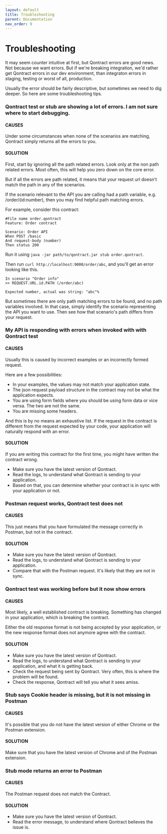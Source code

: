 ```yaml
---
layout: default
title: Troubleshooting
parent: Documentation
nav_order: 9
---
```

Troubleshooting
===============

It may seem counter intuitive at first, but Qontract errors are good news. Not because we want errors. But if we're breaking integration, we'd rather get Qontract errors in our dev environment, than integraton errors in staging, testing or worst of all, production.

Usually the error should be fairly descriptive, but sometimes we need to dig deeper. So here are some troubleshooting tips.

### Qontract test or stub are showing a lot of errors. I am not sure where to start debugging.

#### CAUSES
Under some circumstances when none of the scenarios are matching, Qontract simply returns all the errors to you.

#### SOLUTION

First, start by ignoring all the path related errors. Look only at the non path related errors. Most often, this will help you zero down on the core error.

But if all the errors are path related, it means that your request url doesn't match the path in any of the scenarios.

If the scenario relevant to the API you are calling had a path variable, e.g. /order/(id:number), then you may find helpful path matching errors.

For example, consider this contract:

```gherkin
#File name order.qontract
Feature: Order contract

Scenario: Order API
When POST /basic
And request-body (number)
Then status 200
```

Run it using `java -jar path/to/qontract.jar stub order.qontract`.

Then run `curl http://localhost:9000/order/abc`, and you'll get an error looking like this.

```
In scenario "Order info"
>> REQUEST.URL.id.PATH (/order/abc)

Expected number, actual was string: "abc"%
```

But sometimes there are only path matching errors to be found, and no path variables involved. In that case, simply identify the scenario representing the API you want to use. Then see how that scenario's path differs from your request.

### My API is responding with errors when invoked with with Qontract test

#### CAUSES

Usually this is caused by incorrect examples or an incorrectly formed request.

Here are a few possibilities:
- In your examples, the values may not match your application state.
- The json request payload structure in the contract may not be what the application expects.
- You are using form fields where you should be using form data or vice versa. The two are not the same.
- You are missing some headers.

And this is by no means an exhaustive list. If the request in the contract is different from the request expected by your code, your application will naturally respond with an error.

#### SOLUTION

If you are writing this contract for the first time, you might have written the contract wrong.

- Make sure you have the latest version of Qontract.
- Read the logs, to understand what Qontract is sending to your application.
- Based on that, you can determine whether your contract is in sync with your application or not.

### Postman request works, Qontract test does not

#### CAUSES

This just means that you have formulated the message correctly in Postman, but not in the contract.

#### SOLUTION

- Make sure you have the latest version of Qontract.
- Read the logs, to understand what Qontract is sending to your application.
- Compare that with the Postman request. It's likely that they are not in sync.

### Qontract test was working before but it now show errors

#### CAUSES

Most likely, a well established contract is breaking. Something has changed in your application, which is breaking the contract.

Either the old response format is not being accepted by your application, or the new response format does not anymore agree with the contract.

#### SOLUTION

- Make sure you have the latest version of Qontract.
- Read the logs, to understand what Qontract is sending to your application, and what it is getting back.
- Check the request being sent by Qontract. Very often, this is where the problem will be found.
- Check the response, Qontract will tell you what it sees amiss.

### Stub says Cookie header is missing, but it is not missing in Postman

#### CAUSES

It's possible that you do not have the latest version of either Chrome or the Postman extension.

#### SOLUTION

Make sure that you have the latest version of Chrome and of the Postman extension.

### Stub mode returns an error to Postman

#### CAUSES

The Postman request does not match the Contract.

#### SOLUTION

- Make sure you have the latest version of Qontract.
- Read the error message, to understand where Qontract believes the issue is.
